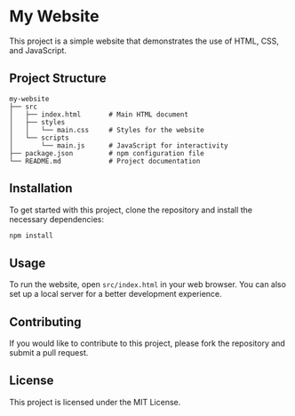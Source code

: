 # My Website

This project is a simple website that demonstrates the use of HTML, CSS, and JavaScript. 

## Project Structure

```
my-website
├── src
│   ├── index.html       # Main HTML document
│   ├── styles
│   │   └── main.css     # Styles for the website
│   └── scripts
│       └── main.js      # JavaScript for interactivity
├── package.json         # npm configuration file
└── README.md            # Project documentation
```

## Installation

To get started with this project, clone the repository and install the necessary dependencies:

```bash
npm install
```

## Usage

To run the website, open `src/index.html` in your web browser. You can also set up a local server for a better development experience.

## Contributing

If you would like to contribute to this project, please fork the repository and submit a pull request. 

## License

This project is licensed under the MIT License.